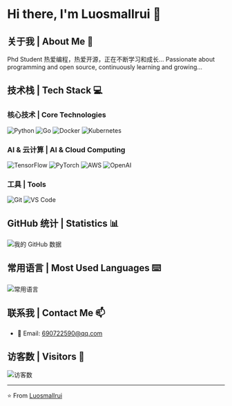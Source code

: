 # Hi there, I'm Luosmallrui 👋

## 关于我 | About Me 🚀
Phd Student
热爱编程，热爱开源，正在不断学习和成长...
Passionate about programming and open source, continuously learning and growing...

## 技术栈 | Tech Stack 💻

### 核心技术 | Core Technologies
![Python](https://img.shields.io/badge/-Python-3776AB?style=flat&logo=Python&logoColor=white)
![Go](https://img.shields.io/badge/-Go-00ADD8?style=flat&logo=Go&logoColor=white)
![Docker](https://img.shields.io/badge/-Docker-2496ED?style=flat&logo=Docker&logoColor=white)
![Kubernetes](https://img.shields.io/badge/-Kubernetes-326CE5?style=flat&logo=Kubernetes&logoColor=white)

### AI & 云计算 | AI & Cloud Computing
![TensorFlow](https://img.shields.io/badge/-TensorFlow-FF6F00?style=flat&logo=TensorFlow&logoColor=white)
![PyTorch](https://img.shields.io/badge/-PyTorch-EE4C2C?style=flat&logo=PyTorch&logoColor=white)
![AWS](https://img.shields.io/badge/-AWS-232F3E?style=flat&logo=Amazon-AWS&logoColor=white)
![OpenAI](https://img.shields.io/badge/-OpenAI-412991?style=flat&logo=OpenAI&logoColor=white)

### 工具 | Tools
![Git](https://img.shields.io/badge/-Git-F05032?style=flat&logo=Git&logoColor=white)
![VS Code](https://img.shields.io/badge/-VS%20Code-007ACC?style=flat&logo=Visual-Studio-Code&logoColor=white)

## GitHub 统计 | Statistics 📊
![我的 GitHub 数据](https://github-readme-stats.vercel.app/api?username=Luosmallrui&show_icons=true&theme=tokyonight)

## 常用语言 | Most Used Languages ⌨️
![常用语言](https://github-readme-stats.vercel.app/api/top-langs/?username=Luosmallrui&layout=compact&theme=tokyonight)

## 联系我 | Contact Me 📫
- 📧 Email: 690722590@qq.com

## 访客数 | Visitors 👀
![访客数](https://profile-counter.glitch.me/Luosmallrui/count.svg)

---
⭐️ From [Luosmallrui](https://github.com/Luosmallrui)
